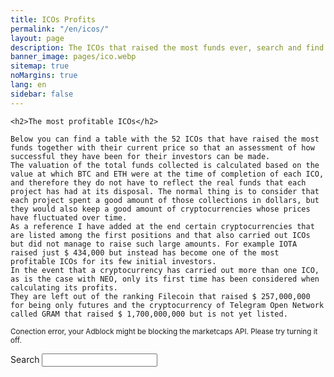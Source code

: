 ```yaml
---
title: ICOs Profits
permalink: "/en/icos/"
layout: page
description: The ICOs that raised the most funds ever, search and find the most profitable ICOs.
banner_image: pages/ico.webp
sitemap: true
noMargins: true
lang: en
sidebar: false
---
```




<div class="entry-content">

    <h2>The most profitable ICOs</h2>

    Below you can find a table with the 52 ICOs that have raised the most funds together with their current price so that an assessment of how successful they have been for their investors can be made.
    The valuation of the total funds collected is calculated based on the value at which BTC and ETH were at the time of completion of each ICO, and therefore they do not have to reflect the real funds that each project has had at its disposal. The normal thing is to consider that each project spent a good amount of those collections in dollars, but they would also keep a good amount of cryptocurrencies whose prices have fluctuated over time.
    As a reference I have added at the end certain cryptocurrencies that are listed among the first positions and that also carried out ICOs but did not manage to raise such large amounts. For example IOTA raised just $ 434,000 but instead has become one of the most profitable ICOs for its few initial investors.
    In the event that a cryptocurrency has carried out more than one ICO, as is the case with NEO, only its first time has been considered when calculating its profits.
    They are left out of the ranking Filecoin that raised $ 257,000,000 for being only futures and the cryptocurrency of Telegram Open Network called GRAM that raised $ 1,700,000,000 but is not yet listed. 
</div>

<small class="error api-error">Conection error, your Adblock might be blocking the marketcaps API. Please try turning it off.</small>
<div class="marketcaps-table-top">
    <div class="marketcaps-table-filter">
        <label>
            Search
            <input type="search" id="marketcaps-filter-input">
        </label>
    </div>
</div>

<table id="marketcaps-table" class="display" width="100%"></table>

<script type="text/javascript" src="{{ site.baseurl }}/js/jquery.js?{{site.time | date: '%s%N'}}"></script>

<script type="text/javascript" src="https://cdn.datatables.net/v/dt/dt-1.10.16/datatables.min.js"></script>
<script type="text/javascript" src="https://cdn.datatables.net/plug-ins/1.10.16/api/processing().js"></script>
<script type="text/javascript" src="https://cdn.datatables.net/responsive/2.2.1/js/dataTables.responsive.min.js"></script>

<script>
    const coins = {{ site.data.coins | jsonify }};
    const icos = {{ site.data.icos | jsonify }};
    const iconsBaseUrl = '{{ site.iconsBaseUrl }}';
</script>

<script type="text/javascript" src="{{ site.baseurl }}/js/lang.js?{{site.time | date: '%s%N'}}"></script>
<script type="text/javascript" src="{{ site.baseurl }}/js/icos.js?{{site.time | date: '%s%N'}}"></script>
